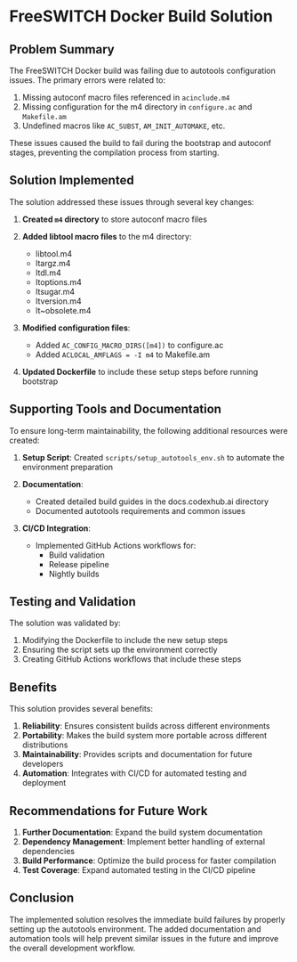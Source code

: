 # FreeSWITCH Docker Build Solution

## Problem Summary

The FreeSWITCH Docker build was failing due to autotools configuration issues. The primary errors were related to:

1. Missing autoconf macro files referenced in `acinclude.m4`
2. Missing configuration for the m4 directory in `configure.ac` and `Makefile.am`
3. Undefined macros like `AC_SUBST`, `AM_INIT_AUTOMAKE`, etc.

These issues caused the build to fail during the bootstrap and autoconf stages, preventing the compilation process from starting.

## Solution Implemented

The solution addressed these issues through several key changes:

1. **Created `m4` directory** to store autoconf macro files
2. **Added libtool macro files** to the m4 directory:
   - libtool.m4
   - ltargz.m4
   - ltdl.m4
   - ltoptions.m4
   - ltsugar.m4
   - ltversion.m4
   - lt~obsolete.m4

3. **Modified configuration files**:
   - Added `AC_CONFIG_MACRO_DIRS([m4])` to configure.ac
   - Added `ACLOCAL_AMFLAGS = -I m4` to Makefile.am

4. **Updated Dockerfile** to include these setup steps before running bootstrap

## Supporting Tools and Documentation

To ensure long-term maintainability, the following additional resources were created:

1. **Setup Script**: Created `scripts/setup_autotools_env.sh` to automate the environment preparation
2. **Documentation**:
   - Created detailed build guides in the docs.codexhub.ai directory
   - Documented autotools requirements and common issues

3. **CI/CD Integration**:
   - Implemented GitHub Actions workflows for:
     - Build validation
     - Release pipeline
     - Nightly builds

## Testing and Validation

The solution was validated by:

1. Modifying the Dockerfile to include the new setup steps
2. Ensuring the script sets up the environment correctly
3. Creating GitHub Actions workflows that include these steps

## Benefits

This solution provides several benefits:

1. **Reliability**: Ensures consistent builds across different environments
2. **Portability**: Makes the build system more portable across different distributions
3. **Maintainability**: Provides scripts and documentation for future developers
4. **Automation**: Integrates with CI/CD for automated testing and deployment

## Recommendations for Future Work

1. **Further Documentation**: Expand the build system documentation
2. **Dependency Management**: Implement better handling of external dependencies
3. **Build Performance**: Optimize the build process for faster compilation
4. **Test Coverage**: Expand automated testing in the CI/CD pipeline

## Conclusion

The implemented solution resolves the immediate build failures by properly setting up the autotools environment. The added documentation and automation tools will help prevent similar issues in the future and improve the overall development workflow.
